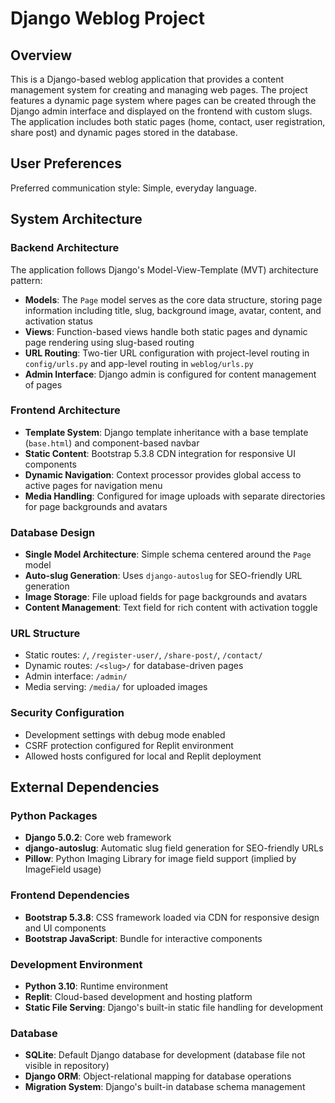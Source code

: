# Django Weblog Project

## Overview

This is a Django-based weblog application that provides a content management system for creating and managing web pages. The project features a dynamic page system where pages can be created through the Django admin interface and displayed on the frontend with custom slugs. The application includes both static pages (home, contact, user registration, share post) and dynamic pages stored in the database.

## User Preferences

Preferred communication style: Simple, everyday language.

## System Architecture

### Backend Architecture
The application follows Django's Model-View-Template (MVT) architecture pattern:

- **Models**: The `Page` model serves as the core data structure, storing page information including title, slug, background image, avatar, content, and activation status
- **Views**: Function-based views handle both static pages and dynamic page rendering using slug-based routing
- **URL Routing**: Two-tier URL configuration with project-level routing in `config/urls.py` and app-level routing in `weblog/urls.py`
- **Admin Interface**: Django admin is configured for content management of pages

### Frontend Architecture
- **Template System**: Django template inheritance with a base template (`base.html`) and component-based navbar
- **Static Content**: Bootstrap 5.3.8 CDN integration for responsive UI components
- **Dynamic Navigation**: Context processor provides global access to active pages for navigation menu
- **Media Handling**: Configured for image uploads with separate directories for page backgrounds and avatars

### Database Design
- **Single Model Architecture**: Simple schema centered around the `Page` model
- **Auto-slug Generation**: Uses `django-autoslug` for SEO-friendly URL generation
- **Image Storage**: File upload fields for page backgrounds and avatars
- **Content Management**: Text field for rich content with activation toggle

### URL Structure
- Static routes: `/`, `/register-user/`, `/share-post/`, `/contact/`
- Dynamic routes: `/<slug>/` for database-driven pages
- Admin interface: `/admin/`
- Media serving: `/media/` for uploaded images

### Security Configuration
- Development settings with debug mode enabled
- CSRF protection configured for Replit environment
- Allowed hosts configured for local and Replit deployment

## External Dependencies

### Python Packages
- **Django 5.0.2**: Core web framework
- **django-autoslug**: Automatic slug field generation for SEO-friendly URLs
- **Pillow**: Python Imaging Library for image field support (implied by ImageField usage)

### Frontend Dependencies
- **Bootstrap 5.3.8**: CSS framework loaded via CDN for responsive design and UI components
- **Bootstrap JavaScript**: Bundle for interactive components

### Development Environment
- **Python 3.10**: Runtime environment
- **Replit**: Cloud-based development and hosting platform
- **Static File Serving**: Django's built-in static file handling for development

### Database
- **SQLite**: Default Django database for development (database file not visible in repository)
- **Django ORM**: Object-relational mapping for database operations
- **Migration System**: Django's built-in database schema management